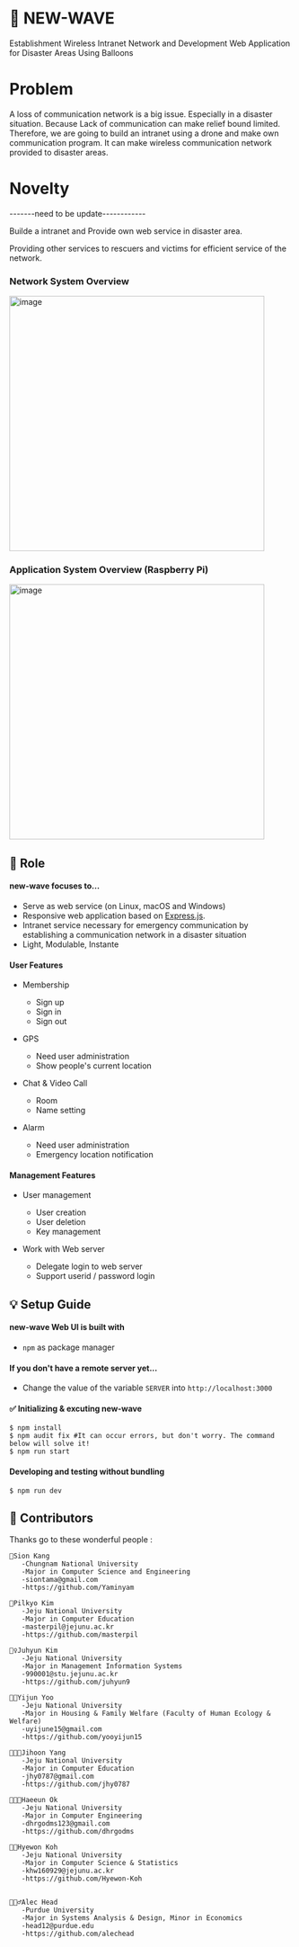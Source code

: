 # 🚀 NEW-WAVE

Establishment Wireless Intranet Network and Development Web Application for Disaster Areas  Using Balloons

# Problem

A loss of communication network is a big issue. Especially in a disaster situation. Because Lack of communication can make relief bound limited. Therefore, we are going to build an intranet using a drone and make own communication program. It can make wireless communication network provided to disaster areas.

# Novelty

-------need to be update------------

   Builde a intranet and Provide own web service in disaster area.

   Providing other services to rescuers and victims for efficient service of the network.



### Network System Overview

   <img width="454" alt="image" src="https://user-images.githubusercontent.com/96998861/153928587-075d5f57-6551-43a3-bc1e-b455fd256bee.png">



### Application System Overview (Raspberry Pi)

   <img width="454" alt="image" src="https://user-images.githubusercontent.com/96998861/153987080-c719e801-1b82-4801-80cb-8cf35b151ac3.png">


## 📌 Role

#### new-wave focuses to...

 * Serve as web service (on Linux, macOS and Windows)
 * Responsive web application based on [Express.js](https://expressjs.com).
 * Intranet service necessary for emergency communication by establishing a communication network in a disaster situation
 * Light, Modulable, Instante


#### User Features
 * Membership
    * Sign up
    * Sign in
    * Sign out

 * GPS
    * Need user administration
    * Show people's current location

 * Chat & Video Call
    * Room
    * Name setting

* Alarm
   * Need user administration
   * Emergency location notification


#### Management Features
 * User management
    * User creation
    * User deletion
    * Key management

 * Work with Web server
    * Delegate login to web server
    * Support userid / password login


## 💡 Setup Guide


#### new-wave Web UI is built with
 * `npm` as package manager

#### If you don't have a remote server yet...
 * Change the value of the variable `SERVER` into `http://localhost:3000`


#### ✅ Initializing & excuting new-wave

```shell
$ npm install
$ npm audit fix #It can occur errors, but don't worry. The command below will solve it!
$ npm run start
```

#### Developing and testing without bundling

```
$ npm run dev
```

## 🤩 Contributors

Thanks go to these wonderful people :

    🍭Sion Kang
       -Chungnam National University
       -Major in Computer Science and Engineering
       -siontama@gmail.com
       -https://github.com/Yaminyam
       
    🐾Pilkyo Kim
       -Jeju National University
       -Major in Computer Education
       -masterpil@jejunu.ac.kr
       -https://github.com/masterpil
      
    🧘‍♀️Juhyun Kim
       -Jeju National University
       -Major in Management Information Systems
       -990001@stu.jejunu.ac.kr
       -https://github.com/juhyun9
       
    👩‍🚀Yijun Yoo
       -Jeju National University
       -Major in Housing & Family Welfare (Faculty of Human Ecology & Welfare)
       -uyijune15@gmail.com
       -https://github.com/yooyijun15
    
    👨🏻‍🦱Jihoon Yang
       -Jeju National University
       -Major in Computer Education
       -jhy0787@gmail.com
       -https://github.com/jhy0787
    
    👨🏻‍💼Haeeun Ok
       -Jeju National University
       -Major in Computer Engineering
       -dhrgodms123@gmail.com
       -https://github.com/dhrgodms
    
    🧔🏻Hyewon Koh
       -Jeju National University
       -Major in Computer Science & Statistics
       -khw160929@jejunu.ac.kr
       -https://github.com/Hyewon-Koh
       
       
    🙋🏻‍♂️Alec Head
       -Purdue University
       -Major in Systems Analysis & Design, Minor in Economics
       -head12@purdue.edu
       -https://github.com/alechead
